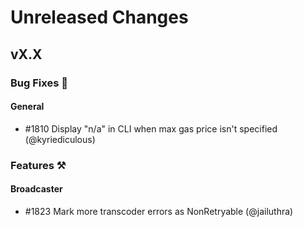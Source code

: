 # Unreleased Changes

## vX.X

### Bug Fixes 🐞

#### General

- \#1810 Display "n/a" in CLI when max gas price isn't specified (@kyriediculous)

### Features ⚒

#### Broadcaster

- \#1823 Mark more transcoder errors as NonRetryable (@jailuthra)
